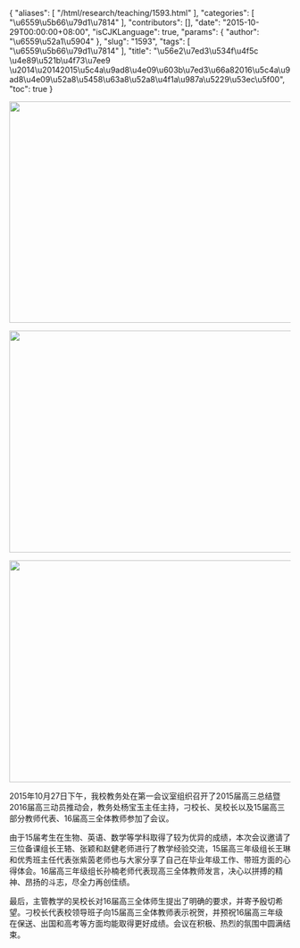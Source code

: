 {
    "aliases": [
        "/html/research/teaching/1593.html"
    ],
    "categories": [
        "\u6559\u5b66\u79d1\u7814"
    ],
    "contributors": [],
    "date": "2015-10-29T00:00:00+08:00",
    "isCJKLanguage": true,
    "params": {
        "author": "\u6559\u52a1\u5904"
    },
    "slug": "1593",
    "tags": [
        "\u6559\u5b66\u79d1\u7814"
    ],
    "title": "\u56e2\u7ed3\u534f\u4f5c \u4e89\u521b\u4f73\u7ee9 \u2014\u20142015\u5c4a\u9ad8\u4e09\u603b\u7ed3\u66a82016\u5c4a\u9ad8\u4e09\u52a8\u5458\u63a8\u52a8\u4f1a\u987a\u5229\u53ec\u5f00",
    "toc": true
}


<img
    src="https://cdn.tfls.online/mirror/full/917af1ab69cd67790334ba6ab6cf3b8472521b58.jpg"
    style="display:block;margin-left:auto;margin-right:auto;"
    decoding="async"
    fetchpriority="auto"
    loading="lazy"
    height="396"
    width="600"
/>





<img
    src="https://cdn.tfls.online/mirror/full/b0dde5fc3d5bf729b8bc1060fb832d8a7138c69a.jpg"
    style="display:block;margin-left:auto;margin-right:auto;"
    decoding="async"
    fetchpriority="auto"
    loading="lazy"
    height="397"
    width="600"
/>





<img
    src="https://cdn.tfls.online/mirror/full/e8d24dd1b8b68be949b9d9fb5f1b62e2ba476a8e.jpg"
    style="display:block;margin-left:auto;margin-right:auto;"
    decoding="async"
    fetchpriority="auto"
    loading="lazy"
    height="397"
    width="600"
/>




  





2015年10月27日下午，我校教务处在第一会议室组织召开了2015届高三总结暨2016届高三动员推动会，教务处杨宝玉主任主持，刁校长、吴校长以及15届高三部分教师代表、16届高三全体教师参加了会议。




由于15届考生在生物、英语、数学等学科取得了较为优异的成绩，本次会议邀请了三位备课组长王辂、张颖和赵健老师进行了教学经验交流，15届高三年级组长王琳和优秀班主任代表张紫茵老师也与大家分享了自己在毕业年级工作、带班方面的心得体会。16届高三年级组长孙楠老师代表现高三全体教师发言，决心以拼搏的精神、昂扬的斗志，尽全力再创佳绩。




最后，主管教学的吴校长对16届高三全体师生提出了明确的要求，并寄予殷切希望。刁校长代表校领导班子向15届高三全体教师表示祝贺，并预祝16届高三年级在保送、出国和高考等方面均能取得更好成绩。会议在积极、热烈的氛围中圆满结束。




 




  



